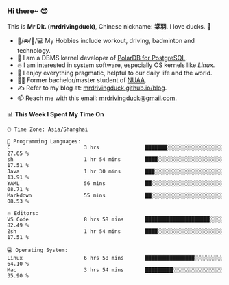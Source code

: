 ### Hi there~ 😎

This is **Mr Dk. (mrdrivingduck)**, Chinese nickname: **棠羽**. I love ducks. 🦆

- 💪/🚘/🏸/💻 My Hobbies include workout, driving, badminton and technology.
- 🍊 I am a DBMS kernel developer of [PolarDB for PostgreSQL](https://github.com/ApsaraDB/PolarDB-for-PostgreSQL).
- 🔥 I am interested in system software, especially OS kernels like *Linux*.
- 🔧 I enjoy everything pragmatic, helpful to our daily life and the world.
- 👨‍🎓 Former bachelor/master student of [NUAA](https://en.wikipedia.org/wiki/Nanjing_University_of_Aeronautics_and_Astronautics).
- ✍ Refer to my blog at: [mrdrivingduck.github.io/blog](https://mrdrivingduck.github.io/blog/).
- 📫 Reach me with this email: [mrdrivingduck@gmail.com](mailto:mrdrivingduck@gmail.com).

<!--START_SECTION:waka-->
📊 **This Week I Spent My Time On** 

```text
🕑︎ Time Zone: Asia/Shanghai

💬 Programming Languages: 
C                        3 hrs               ███████░░░░░░░░░░░░░░░░░░   27.65 % 
sh                       1 hr 54 mins        ████░░░░░░░░░░░░░░░░░░░░░   17.51 % 
Java                     1 hr 30 mins        ███░░░░░░░░░░░░░░░░░░░░░░   13.91 % 
YAML                     56 mins             ██░░░░░░░░░░░░░░░░░░░░░░░   08.71 % 
Markdown                 55 mins             ██░░░░░░░░░░░░░░░░░░░░░░░   08.53 % 

🔥 Editors: 
VS Code                  8 hrs 58 mins       █████████████████████░░░░   82.49 % 
Zsh                      1 hr 54 mins        ████░░░░░░░░░░░░░░░░░░░░░   17.51 % 

💻 Operating System: 
Linux                    6 hrs 58 mins       ████████████████░░░░░░░░░   64.10 % 
Mac                      3 hrs 54 mins       █████████░░░░░░░░░░░░░░░░   35.90 % 
```


<!--END_SECTION:waka-->

<!-- ![Mr Dk.'s GitHub Stats](https://github-readme-stats.vercel.app/api?username=mrdrivingduck&count_private&show_icons=true&theme=buefy) -->

<!-- ![Most Used Languages](https://github-readme-stats.vercel.app/api/top-langs/?username=mrdrivingduck&exclude_repo=mips32-CPU,snort-tcp-socket&theme=buefy&layout=compact&langs_count=10) -->


<!--
**mrdrivingduck/mrdrivingduck** is a ✨ _special_ ✨ repository because its `README.md` (this file) appears on your GitHub profile.

Here are some ideas to get you started:

- 🔭 I’m currently working on ...
- 🌱 I’m currently learning ...
- 👯 I’m looking to collaborate on ...
- 🤔 I’m looking for help with ...
- 💬 Ask me about ...
- 📫 How to reach me: ...
- 😄 Pronouns: ...
- ⚡ Fun fact: ...
-->
